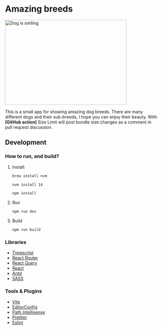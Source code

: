 # Amazing breeds

<img src="https://user-images.githubusercontent.com/83192247/127578929-6149b7d2-410f-4843-aad4-c7b213fcc018.png" align="center"
     alt="Dog is smiling" width="400" height="280">

This is a small app for showing amazing dog breeds. There are many different dogs and their sub-breeds, I hope you can enjoy their beauty.
With **[GitHub action]** Size Limit will post bundle size changes as a comment
in pull request discussion.

## Development

### How to run, and build?

1. Install:

    ```sh
    brew install nvm

    nvm install 14

    npm install
    ```

2. Run

    ```sh
    npm run dev
    ```

3. Build

    ```sh
    npm run build

    ```

### Libraries

-   [Typescript](https://github.com/microsoft/TypeScript/)
-   [React Router](https://github.com/remix-run/react-router/)
-   [React Query](https://github.com/TanStack/query/)
-   [React](https://github.com/facebook/react/)
-   [Antd](https://github.com/ant-design/ant-design/)
-   [SASS](https://github.com/sass/sass/)

### Tools & Plugins

-   [Vite](https://github.com/vitejs/vite/)
-   [EditorConfig](https://marketplace.visualstudio.com/items?itemName=editorconfig.editorconfig)
-   [Path Intellisense](https://marketplace.visualstudio.com/items?itemName=christian-kohler.path-intellisense)
-   [Prettier](https://marketplace.visualstudio.com/items?itemName=esbenp.prettier-vscode)
-   [Eslint](https://marketplace.visualstudio.com/items?itemName=dbaeumer.vscode-eslint)
